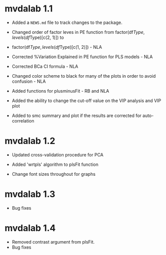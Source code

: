 # mvdalab 1.1

* Added a `NEWS.md` file to track changes to the package.

* Changed order of factor leves in PE function from factor(df$Type, levels(df$Type)[c(2, 1)]) to 
* factor(df$Type, levels(df$Type)[c(1, 2)]) - NLA

* Corrected %Variation Explained in PE function for PLS models - NLA

* Corrected BCa CI formula - NLA

* Changed color scheme to black for many of the plots in order to avoid confusion - NLA

* Added functions for plusminusFit - RB and NLA

* Added the ability to change the cut-off value on the VIP analysis and VIP plot

* Added to smc summary and plot if the results are corrected for auto-correlation

# mvdalab 1.2

* Updated cross-validation procedure for PCA

* Added 'wrtpls' algorithm to plsFit function

* Change font sizes throughout for graphs

# mvdalab 1.3

* Bug fixes

# mvdalab 1.4

* Removed contrast argument from plsFit.
* Bug fixes
